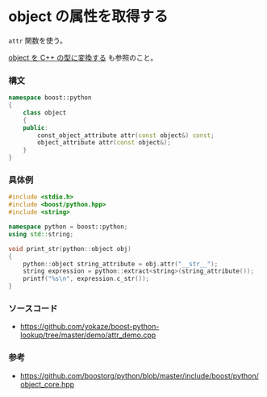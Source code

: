 # object の属性を取得する

```attr``` 関数を使う。

[object を C++ の型に変換する](extract.md) も参照のこと。

### 構文
```cpp
namespace boost::python
{
    class object
    {
    public:
        const_object_attribute attr(const object&) const;
        object_attribute attr(const object&);
    }
}
```

### 具体例
```cpp
#include <stdio.h>
#include <boost/python.hpp>
#include <string>

namespace python = boost::python;
using std::string;

void print_str(python::object obj)
{
    python::object string_attribute = obj.attr("__str__");
    string expression = python::extract<string>(string_attribute());
    printf("%s\n", expression.c_str());
}
```

### ソースコード
- https://github.com/yokaze/boost-python-lookup/tree/master/demo/attr_demo.cpp

### 参考
- https://github.com/boostorg/python/blob/master/include/boost/python/object_core.hpp
